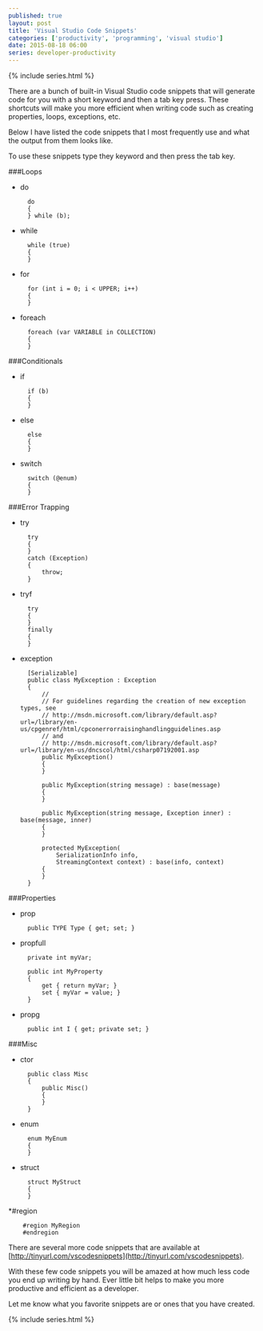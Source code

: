 ```yaml
---
published: true
layout: post
title: 'Visual Studio Code Snippets'
categories: ['productivity', 'programming', 'visual studio']
date: 2015-08-18 06:00
series: developer-productivity
---
```

{% include series.html %}

There are a bunch of built-in Visual Studio code snippets that will generate code for you with a short keyword and then a tab key press.  These shortcuts will make you more efficient when writing code such as creating properties, loops, exceptions, etc.

Below I have listed the code snippets  that I most frequently use and what the output from them looks like.  

To use these snippets type they keyword and then press the tab key. 

###Loops

* do

		do
		{
		} while (b);
	
* while

		while (true)
		{
		}
	
* for

		for (int i = 0; i < UPPER; i++)
		{
		}
	
* foreach

		foreach (var VARIABLE in COLLECTION)
		{
		}
	
###Conditionals

* if

		if (b)
		{
		}
	
* else

		else
		{
		}
	
* switch

		switch (@enum)
		{
		}

###Error Trapping

* try

		try
		{
		}
		catch (Exception)
		{
			throw;
		}
		
* tryf

		try
		{
		}
		finally
		{
		}
	
* exception

		[Serializable]
		public class MyException : Exception
		{
			//
			// For guidelines regarding the creation of new exception types, see
			// http://msdn.microsoft.com/library/default.asp?url=/library/en-us/cpgenref/html/cpconerrorraisinghandlingguidelines.asp
			// and
			// http://msdn.microsoft.com/library/default.asp?url=/library/en-us/dncscol/html/csharp07192001.asp
			public MyException()
			{
			}

			public MyException(string message) : base(message)
			{
			}

			public MyException(string message, Exception inner) : base(message, inner)
			{
			}

			protected MyException(
				SerializationInfo info,
				StreamingContext context) : base(info, context)
			{
			}
		}
		
###Properties

* prop

		public TYPE Type { get; set; }
	
* propfull

		private int myVar;

		public int MyProperty
		{
			get { return myVar; }
			set { myVar = value; }
		}
	
* propg

		public int I { get; private set; }

###Misc

* ctor
	
		public class Misc
		{
			public Misc()
			{	
			}
		}
	
* enum

		enum MyEnum
		{
		}
	
* struct

		struct MyStruct
		{
		}
	
*#region

		#region MyRegion
		#endregion


There are several more code snippets that are available at [http://tinyurl.com/vscodesnippets](http://tinyurl.com/vscodesnippets).  

With these few code snippets you will be amazed at how much less code you end up writing by hand.  Ever little bit helps to make you more productive and efficient as a developer.  

Let me know what you favorite snippets are or ones that you have created.

{% include series.html %}